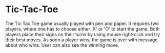 # Tic-Tac-Toe
The Tic Tac Toe game usually played with pen and paper. It requires two players, where one has to choose either 'X' or 'O' to start the game. Both players place their signs on their turns by using mouse right-click and try their best moves. As soon a player wins, the game is over with message about who wins. User can also see the winning move.
